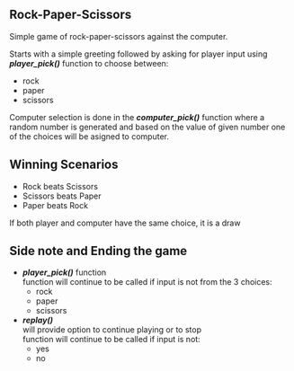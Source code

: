 ## Rock-Paper-Scissors

Simple game of rock-paper-scissors against the computer.

Starts with a simple greeting followed by asking for player input using <b><i>player_pick()</i></b> function to choose between:
* rock
* paper
* scissors

Computer selection is done in the <b><i>computer_pick()</i></b> function where a random number is generated and based on the value of given number one of the choices will be asigned to computer.

## Winning Scenarios
- Rock beats Scissors
- Scissors beats Paper
- Paper beats Rock

If both player and computer have the same choice, it is a draw

## Side note and Ending the game
- <b><i>player_pick()</i></b> function<br>
function will continue to be called if input is not from the 3 choices:
	- rock
	- paper
	- scissors
- <b><i>replay()</b></i><br> 
will provide option to continue playing or to stop<br>
function will continue to be called if input is not:
	- yes
	- no

